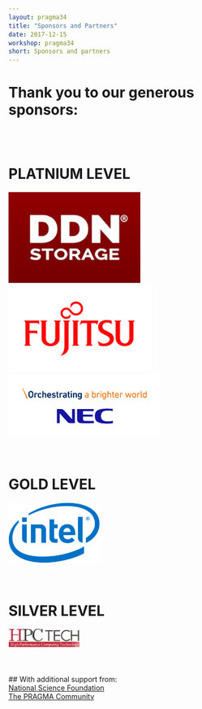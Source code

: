 ```yaml
---
layout: pragma34
title: "Sponsors and Partners"
date: 2017-12-15
workshop: pragma34
short: Sponsors and partners
--- 
```


# Thank you to our generous sponsors:<br>
<br>
<br>

# PLATNIUM LEVEL<br>
<img src="/images/pragma34/DDN-Storage_web.png" alt="DNN" style="width:260px;">
<img src="/images/pragma34/symbol_mark_rgb_red_web.jpg" alt="Fujitsu" style="width:280px;">
<img src="/images/pragma34/RGB_PNG_statement_color_type2_m.png" alt="NEC" style="width:300px;">
<br>
<br>
<br>

# GOLD LEVEL<br>
<img src="/images/pragma34/Intel-logo_web.png" alt="Intel" style="width:180px;">
<br>
<br>
<br>

# SILVER LEVEL<br>
<img src="/images/pragma34/HPCtech_logo_500x130.jpg" alt="HPC Tech" style="width:140px;">
<br>
<br>
<br>

<br>
## With additional support from:<br>
<a href="https://www.nsf.gov/" target="_blank">National Science Foundation</a> <br>
<a href="http://www.pragma-grid.net/people/">The PRAGMA Community</a> <br>
